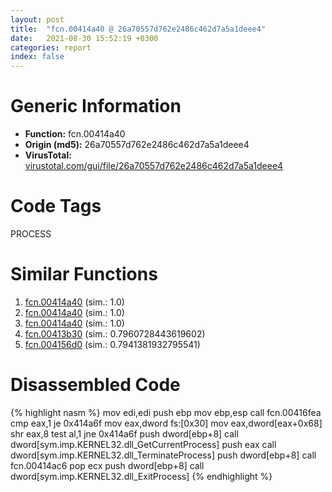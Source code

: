 ```yaml
---
layout: post
title:  "fcn.00414a40 @ 26a70557d762e2486c462d7a5a1deee4"
date:   2021-08-30 15:52:19 +0300
categories: report
index: false
---
```


# Generic Information
- **Function:** fcn.00414a40
- **Origin (md5):** 26a70557d762e2486c462d7a5a1deee4
- **VirusTotal:** [virustotal.com/gui/file/26a70557d762e2486c462d7a5a1deee4][virustotal_ref]

# Code Tags
<span class="tag" id="PROCESS">PROCESS</span>


# Similar Functions

1. [fcn.00414a40][similar_1_ref] (sim.: 1.0)
2. [fcn.00414a40][similar_2_ref] (sim.: 1.0)
3. [fcn.00414a40][similar_3_ref] (sim.: 1.0)
4. [fcn.00413b30][similar_4_ref] (sim.: 0.7960728443619602)
5. [fcn.004156d0][similar_5_ref] (sim.: 0.7941381932795541)


# Disassembled Code

{% highlight nasm %}
mov edi,edi
push ebp
mov ebp,esp
call fcn.00416fea
cmp eax,1
je 0x414a6f
mov eax,dword fs:[0x30]
mov eax,dword[eax+0x68]
shr eax,8
test al,1
jne 0x414a6f
push dword[ebp+8]
call dword[sym.imp.KERNEL32.dll_GetCurrentProcess]
push eax
call dword[sym.imp.KERNEL32.dll_TerminateProcess]
push dword[ebp+8]
call fcn.00414ac6
pop ecx
push dword[ebp+8]
call dword[sym.imp.KERNEL32.dll_ExitProcess]
{% endhighlight %}


[similar_1_ref]: /report/fcn.00414a40@e71d3562ad1716eb3653036c0b2af0b5
[similar_2_ref]: /report/fcn.00414a40@1efd54b6a8c6c82ca2f05c2c8a5b387f
[similar_3_ref]: /report/fcn.00414a40@33755acdcc496b7cf141bfd1caed6919
[similar_4_ref]: /report/fcn.00413b30@aa974dc5fff056e4382e61f8a2699e58
[similar_5_ref]: /report/fcn.004156d0@912beaab0bb0679fee17cef9ce127a44
[virustotal_ref]: https://www.virustotal.com/gui/file/26a70557d762e2486c462d7a5a1deee4